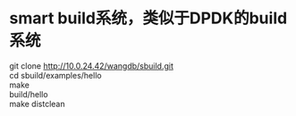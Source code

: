 # smart build系统，类似于DPDK的build系统
git clone http://10.0.24.42/wangdb/sbuild.git  
cd sbuild/examples/hello  
make  
build/hello  
make distclean
